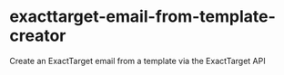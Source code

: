 exacttarget-email-from-template-creator
=======================================

Create an ExactTarget email from a template via the ExactTarget API
